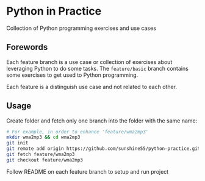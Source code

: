 # Python in Practice

Collection of Python programming exercises and use cases

## Forewords

Each feature branch is a use case or collection of exercises about leveraging Python to do some tasks. The `feature/basic` branch contains some exercises to get used to Python programming.

Each feature is a distinguish use case and not related to each other.

## Usage

Create folder and fetch only one branch into the folder with the same name:
```bash
# For example, in order to enhance 'feature/wma2mp3'
mkdir wma2mp3 && cd wma2mp3
git init
git remote add origin https://github.com/sunshine55/python-practice.git
git fetch feature/wma2mp3
git checkout feature/wma2mp3
```
Follow README on each feature branch to setup and run project
